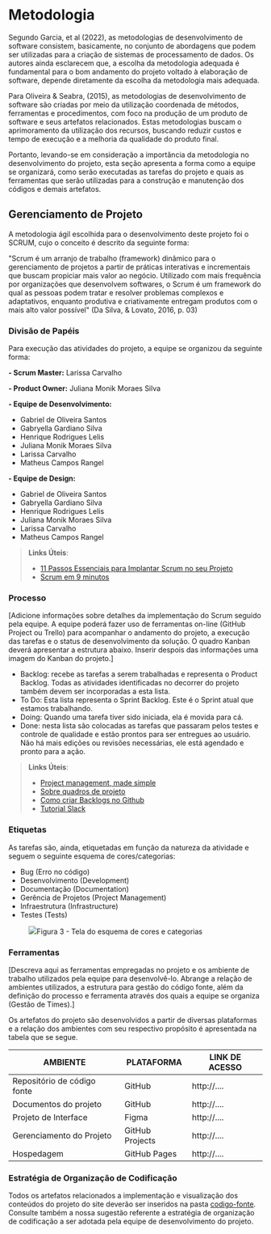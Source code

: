 
# Metodologia

Segundo Garcia, et al (2022), as metodologias de desenvolvimento de software consistem, basicamente, no conjunto de abordagens que podem ser utilizadas para a criação de sistemas de processamento de dados. Os autores ainda esclarecem que, a escolha da metodologia adequada é fundamental para o bom andamento do projeto voltado à elaboração de software, depende diretamente da escolha da metodologia mais adequada.

Para Oliveira & Seabra, (2015), as metodologias de desenvolvimento de software são criadas por meio da utilização coordenada de métodos, ferramentas e procedimentos, com foco na produção de um produto de software e seus artefatos relacionados. Estas metodologias buscam o aprimoramento da utilização dos recursos, buscando reduzir custos e tempo de execução e a melhoria da qualidade do produto final. 

Portanto, levando-se em consideração a importância da metodologia no desenvolvimento do projeto, esta seção apresenta a forma como a equipe se organizará, como serão executadas as tarefas do projeto e quais as ferramentas que serão utilizadas para a construção e manutenção dos códigos e demais artefatos.

## Gerenciamento de Projeto

A metodologia ágil escolhida para o desenvolvimento deste projeto foi o SCRUM, cujo o conceito é descrito da seguinte forma:

"Scrum é um arranjo de trabalho (framework) dinâmico para o gerenciamento de projetos a partir de práticas interativas e incrementais que buscam propiciar mais valor ao negócio. Utilizado com mais frequência por organizações que desenvolvem softwares, o Scrum é um framework do qual as pessoas podem tratar e resolver problemas complexos e adaptativos, enquanto produtiva e criativamente entregam produtos com o mais alto valor possível" (Da Silva, & Lovato, 2016, p. 03)

### Divisão de Papéis

Para execução das atividades do projeto, a equipe se organizou da seguinte forma:

**- Scrum Master:** Larissa Carvalho

**- Product Owner:** Juliana Monik Moraes Silva

**- Equipe de Desenvolvimento:**
- Gabriel de Oliveira Santos
- Gabryella Gardiano Silva
- Henrique Rodrigues Lelis
- Juliana Monik Moraes Silva
- Larissa Carvalho
- Matheus Campos Rangel
 
**- Equipe de Design:**
- Gabriel de Oliveira Santos
- Gabryella Gardiano Silva
- Henrique Rodrigues Lelis
- Juliana Monik Moraes Silva
- Larissa Carvalho
- Matheus Campos Rangel

> **Links Úteis**:
> - [11 Passos Essenciais para Implantar Scrum no seu 
> Projeto](https://mindmaster.com.br/scrum-11-passos/)
> - [Scrum em 9 minutos](https://www.youtube.com/watch?v=XfvQWnRgxG0)

### Processo

[Adicione informações sobre detalhes da implementação do Scrum seguido pela equipe. A equipe poderá fazer uso de ferramentas on-line (GitHub Project ou Trello) para acompanhar o andamento do projeto, a execução das tarefas e o status de desenvolvimento da solução. O quadro Kanban deverá apresentar a estrutura abaixo. Inserir despois das informações uma imagem do Kanban do projeto.]
- Backlog: recebe as tarefas a serem trabalhadas e representa o Product Backlog. Todas as atividades identificadas no decorrer do projeto também devem ser incorporadas a esta lista. 
- To Do: Esta lista representa o Sprint Backlog. Este é o Sprint atual que estamos trabalhando. 
- Doing: Quando uma tarefa tiver sido iniciada, ela é movida para cá. 
- Done: nesta lista são colocadas as tarefas que passaram pelos testes e controle de qualidade e estão prontos para ser entregues ao usuário. Não há mais edições ou revisões necessárias, ele está agendado e pronto para a ação.

> **Links Úteis**:
> - [Project management, made simple](https://github.com/features/project-management/)
> - [Sobre quadros de projeto](https://docs.github.com/pt/github/managing-your-work-on-github/about-project-boards)
> - [Como criar Backlogs no Github](https://www.youtube.com/watch?v=RXEy6CFu9Hk)
> - [Tutorial Slack](https://slack.com/intl/en-br/)


### Etiquetas
<p>As tarefas são, ainda, etiquetadas em função da natureza da atividade e seguem o seguinte esquema de cores/categorias:</p>

<ul>
  <li>Bug (Erro no código)</li>
  <li>Desenvolvimento (Development)</li>
  <li>Documentação (Documentation)</li>
  <li>Gerência de Projetos (Project Management)</li>
  <li>Infraestrutura (Infrastructure)</li>
  <li>Testes (Tests)</li>
</ul>

<figure> 
  <img src="https://user-images.githubusercontent.com/100447878/164068979-9eed46e1-9b44-461e-ab88-c2388e6767a1.png"
    <figcaption>Figura 3 - Tela do esquema de cores e categorias</figcaption>
</figure> 
  
### Ferramentas

[Descreva aqui as ferramentas empregadas no projeto e os ambiente de trabalho utilizados pela  equipe para desenvolvê-lo. Abrange a relação de ambientes utilizados, a estrutura para gestão do código fonte, além da definição do processo e ferramenta através dos quais a equipe se organiza (Gestão de Times).]

Os artefatos do projeto são desenvolvidos a partir de diversas plataformas e a relação dos ambientes com seu respectivo propósito é apresentada na tabela que se segue.

| AMBIENTE                            | PLATAFORMA                         | LINK DE ACESSO                         |
|-------------------------------------|------------------------------------|----------------------------------------|
| Repositório de código fonte         | GitHub                             | http://....                            |
| Documentos do projeto               | GitHub                             | http://....                            |
| Projeto de Interface                | Figma                              | http://....                            |
| Gerenciamento do Projeto            | GitHub Projects                    | http://....                            |
| Hospedagem                          | GitHub Pages                       | http://....                            |


### Estratégia de Organização de Codificação 

Todos os artefatos relacionados a implementação e visualização dos conteúdos do projeto do site deverão ser inseridos na pasta [codigo-fonte](http://https://github.com/ICEI-PUC-Minas-PMV-ADS/WebApplicationProject-Template-v2/tree/main/codigo-fonte). Consulte também a nossa sugestão referente a estratégia de organização de codificação a ser adotada pela equipe de desenvolvimento do projeto.
